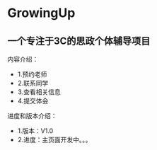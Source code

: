 # GrowingUp
一个专注于3C的思政个体辅导项目
--

内容介绍：

- 1.预约老师
- 2.联系同学
- 3.查看相关信息
- 4.提交体会

进度和版本介绍：

- 1.版本：V1.0
- 2.进度：主页面开发中。。。
